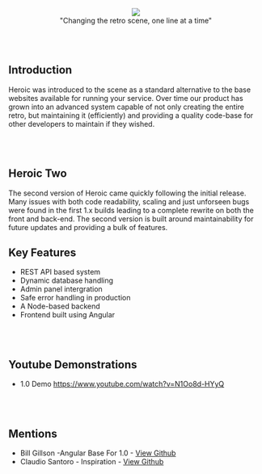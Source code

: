 <p align="center">
  <img src="https://i.imgur.com/asH9tWV.png">
  <br>
  "Changing the retro scene, one line at a time"
 </p>
 
 <br><br>
 
 
 <h2>Introduction</h3>
 <p>Heroic was introduced to the scene as a standard alternative to the base websites available for running your service.  Over time
 our product has grown into an advanced system capable of not only creating the entire retro, but maintaining it (efficiently) and 
 providing a quality code-base for other developers to maintain if they wished.</p>
 
 <br><br>
 
 <h2>Heroic Two</h2>
 <p>The second version of Heroic came quickly following the initial release.  Many issues with both code readability, scaling and
 just unforseen bugs were found in the first 1.x builds leading to a complete rewrite on both the front and back-end.  The second version
 is built around maintainability for future updates and providing a bulk of features.</p>
 
 <h2>Key Features</h2>
 <ul>
  <li>REST API based system</li>
  <li>Dynamic database handling</li>
  <li>Admin panel intergration</li>
  <li>Safe error handling in production</li>
  <li>A Node-based backend</li>
  <li>Frontend built using Angular</li>
 </ul>
 
 <br><br>
 
 <h2>Youtube Demonstrations</h2>
 <ul>
  <li>1.0 Demo <a href="https://www.youtube.com/watch?v=N1Oo8d-HYyQ">https://www.youtube.com/watch?v=N1Oo8d-HYyQ</a></li>
 </ul>
 
 <br><br>
 <h2>Mentions</h2>
 <ul>
  <li>Bill Gillson -Angular Base For 1.0 -  <a href="https://github.com/billsonnn/">View Github</a></li>
  <li>Claudio Santoro - Inspiration - <a href="https://github.com/ovflowd">View Github</a></li>
 </ul>
 
  

